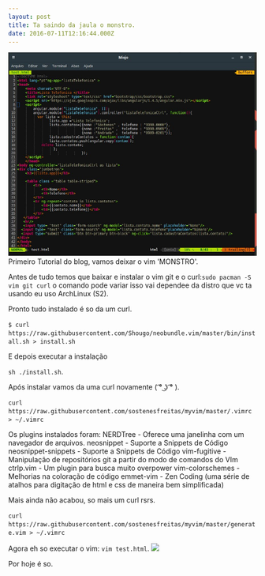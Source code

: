 ```yaml
---
layout: post
title: Ta saindo da jaula o monstro.
date: 2016-07-11T12:16:44.000Z
---
```


<img src="/images/fulls/vimboy.jpg" class="fit image">Primeiro Tutorial do blog, vamos deixar o vim 'MONSTRO'.

Antes de tudo temos que baixar e instalar o vim git e o curl:```sudo pacman -S vim git curl``` o comando pode variar isso vai dependee da distro que vc ta usando eu uso ArchLinux (S2).

Pronto tudo instalado é so da um curl.


```$ curl https://raw.githubusercontent.com/Shougo/neobundle.vim/master/bin/install.sh > install.sh```


E depois executar a instalação


```sh ./install.sh```.


Após instalar vamos da uma curl novamente ( ͡° ͜ʖ ͡° ).


```curl https://raw.githubusercontent.com/sostenesfreitas/myvim/master/.vimrc > ~/.vimrc```


Os plugins instalados foram:
	NERDTree - Oferece uma janelinha com um navegador de arquivos.
	neosnippet - Suporte a Snippets de Código
	neosnippet-snippets - Suporte a Snippets de Código
	vim-fugitive - Manipulação de repositórios git a partir do modo de comandos do VIm
	ctrlp.vim - Um plugin para busca muito overpower
	vim-colorschemes - Melhorias na coloração de código
	emmet-vim - Zen Coding (uma série de atalhos para digitação de html e css de maneira bem simplificada)

Mais ainda não acabou, so mais um curl rsrs.


```curl https://raw.githubusercontent.com/sostenesfreitas/myvim/master/generate.vim > ~/.vimrc```

Agora eh so executar o vim: ```vim test.html```.
 <img src="/images/fulls/terminal.jpg">

 Por hoje é so.